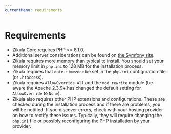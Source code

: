 ```yaml
---
currentMenu: requirements
---
```

# Requirements

- Zikula Core requires PHP >= 8.1.0.
- Additional server considerations can be found on [the Symfony site](https://symfony.com/doc/current/setup.html#technical-requirements).
- Zikula requires more memory than typical to install. You should set your memory limit in `php.ini`
  to 128 MB for the installation process.
- Zikula requires that `date.timezone` be set in the `php.ini` configuration file (or `.htaccess`).
- Zikula requires `AllowOverride All` and the `mod_rewrite` module (be aware the Apache 2.3.9+ has changed
  the default setting for `AllowOverride` to `None`).
- Zikula also requires other PHP extensions and configurations. These are checked during the installation
  process and if there are problems, you will be notified. If you discover errors, check with your hosting
  provider on how to rectify these issues. Typically, they will require changing the `php.ini` file or
  possibly reconfiguring the PHP installation by your provider.
